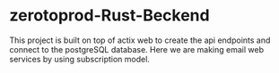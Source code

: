 # zerotoprod-Rust-Beckend
This project is built on top of actix web to create the api endpoints and connect to the postgreSQL database.
Here we are making email web services by using subscription model. 
